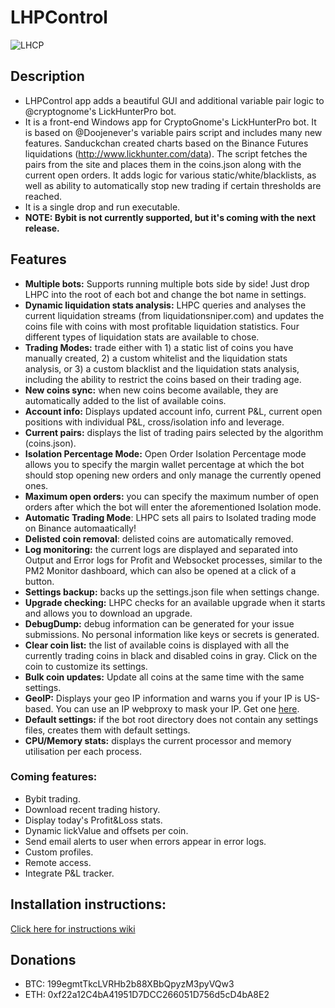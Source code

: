 # LHPControl

![LHCP](https://i.imgur.com/rdnSo79.png)

## Description

* LHPControl app adds a beautiful GUI and additional variable pair logic to @cryptognome's LickHunterPro bot.
* It is a front-end Windows app for CryptoGnome's LickHunterPro bot. It is based on @Doojenever's variable pairs script and includes many new features. Sanduckchan created charts based on the Binance Futures liquidations (http://www.lickhunter.com/data). The script fetches the pairs from the site and places them in the coins.json along with the current open orders. It adds logic for various static/white/blacklists, as well as ability to automatically stop new trading if certain thresholds are reached.
* It is a single drop and run executable.
* **NOTE: Bybit is not currently supported, but it's coming with the next release.**

## Features

* **Multiple bots:** Supports running multiple bots side by side! Just drop LHPC into the root of each bot and change the bot name in settings.
* **Dynamic liquidation stats analysis:** LHPC queries and analyses the current liquidation streams (from liquidationsniper.com) and updates the coins file with coins with most profitable liquidation statistics. Four different types of liquidation stats are available to chose.
* **Trading Modes:** trade either with 1) a static list of coins you have manually created, 2) a custom whitelist and the liquidation stats analysis, or 3) a custom blacklist and the liquidation stats analysis, including the ability to restrict the coins based on their trading age.
* **New coins sync:** when new coins become available, they are automatically added to the list of available coins.
* **Account info:** Displays updated account info, current P&L, current open positions with individual P&L, cross/isolation info and leverage.
* **Current pairs:** displays the list of trading pairs selected by the algorithm (coins.json).
* **Isolation Percentage Mode:** Open Order Isolation Percentage mode allows you to specify the margin wallet percentage at which the bot should stop opening new orders and only manage the currently opened ones.
* **Maximum open orders:** you can specify the maximum number of open orders after which the bot will enter the aforementioned Isolation mode.
* **Automatic Trading Mode**: LHPC sets all pairs to Isolated trading mode on Binance automaatically!
* **Delisted coin removal**: delisted coins are automatically removed.
* **Log monitoring:** the current logs are displayed and separated into Output and Error logs for Profit and Websocket processes, similar to the PM2 Monitor dashboard, which can also be opened at a click of a button.
* **Settings backup:** backs up the settings.json file when settings change.
* **Upgrade checking:** LHPC checks for an available upgrade when it starts and allows you to download an upgrade.
* **DebugDump:** debug information can be generated for your issue submissions. No personal information like keys or secrets is generated.
* **Clear coin list:** the list of available coins is displayed with all the currently trading coins in black and disabled coins in gray. Click on the coin to customize its settings.
* **Bulk coin updates:** Update all coins at the same time with the same settings.
* **GeoIP:** Displays your geo IP information and warns you if your IP is US-based. You can use an IP webproxy to mask your IP. Get one [here](https://www.webshare.io/?referral_code=wn3nlqpeqog7).
* **Default settings:** if the bot root directory does not contain any settings files, creates them with default settings.
* **CPU/Memory stats:** displays the current processor and memory utilisation per each process.

### Coming features:

* Bybit trading.
* Download recent trading history.
* Display today's Profit&Loss stats.
* Dynamic lickValue and offsets per coin.
* Send email alerts to user when errors appear in error logs.
* Custom profiles.
* Remote access.
* Integrate P&L tracker.

## Installation instructions:

[Click here for instructions wiki](https://github.com/daisy613/LHPControl/wiki)


## Donations

* BTC: 199egmtTkcLVRHb2b88XBbQpyzM3pyVQw3
* ETH: 0xf22a12C4bA41951D7DCC266051D756d5cD4bA8E2
